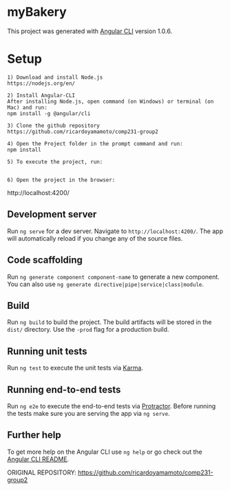 # myBakery

This project was generated with [Angular CLI](https://github.com/angular/angular-cli) version 1.0.6.

# Setup
	1) Download and install Node.js
	https://nodejs.org/en/

	2) Install Angular-CLI
	After installing Node.js, open command (on Windows) or terminal (on Mac) and run:
	npm install -g @angular/cli
	
	3) Clone the github repository
	https://github.com/ricardoyamamoto/comp231-group2
	
	4) Open the Project folder in the prompt command and run:
	npm install
	
	5) To execute the project, run:
	
	
	6) Open the project in the browser:
  http://localhost:4200/


## Development server

Run `ng serve` for a dev server. Navigate to `http://localhost:4200/`. The app will automatically reload if you change any of the source files.

## Code scaffolding

Run `ng generate component component-name` to generate a new component. You can also use `ng generate directive|pipe|service|class|module`.

## Build

Run `ng build` to build the project. The build artifacts will be stored in the `dist/` directory. Use the `-prod` flag for a production build.

## Running unit tests

Run `ng test` to execute the unit tests via [Karma](https://karma-runner.github.io).

## Running end-to-end tests

Run `ng e2e` to execute the end-to-end tests via [Protractor](http://www.protractortest.org/).
Before running the tests make sure you are serving the app via `ng serve`.

## Further help

To get more help on the Angular CLI use `ng help` or go check out the [Angular CLI README](https://github.com/angular/angular-cli/blob/master/README.md).

ORIGINAL REPOSITORY: https://github.com/ricardoyamamoto/comp231-group2
